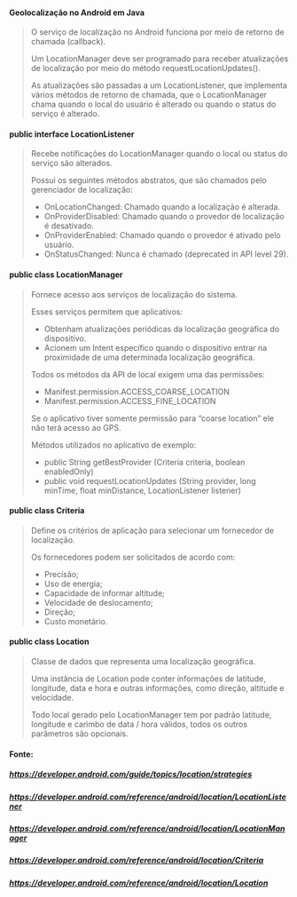 #### Geolocalização no Android em Java
> O serviço de localização no Android funciona por meio de retorno de chamada (callback).
> 
> Um LocationManager deve ser programado para receber atualizações de localização por meio do método requestLocationUpdates().
> 
> As atualizações são passadas a um LocationListener, que implementa vários métodos de retorno de chamada, que o LocationManager chama quando o local do usuário é alterado ou quando o status do serviço é alterado.
#### public interface LocationListener
> Recebe notificações do LocationManager quando o local ou status do serviço são alterados.
> 
> Possui os seguintes métodos abstratos, que são chamados pelo gerenciador de localização:
>  - OnLocationChanged: Chamado quando a localização é alterada.
>  - OnProviderDisabled: Chamado quando o provedor de localização é desativado.
>  - OnProviderEnabled: Chamado quando o provedor é ativado pelo usuário.
>  - OnStatusChanged: Nunca é chamado (deprecated in API level 29).
#### public class LocationManager
> Fornece acesso aos serviços de localização do sistema.
> 
> Esses serviços permitem que aplicativos:
>  - Obtenham atualizações periódicas da localização geográfica do dispositivo.
>  - Acionem um Intent específico quando o dispositivo entrar na proximidade de uma determinada localização geográfica.
>
> Todos os métodos da API de local exigem uma das permissões:
>  - Manifest.permission.ACCESS_COARSE_LOCATION
>  - Manifest.permission.ACCESS_FINE_LOCATION
> 
> Se o aplicativo tiver somente permissão para “coarse location” ele não terá acesso ao GPS.
> 
> Métodos utilizados no aplicativo de exemplo:
> - public String getBestProvider (Criteria criteria, boolean enabledOnly)
> - public void requestLocationUpdates (String provider, long minTime, float minDistance, LocationListener listener)
#### public class Criteria
> Define os critérios de aplicação para selecionar um fornecedor de localização.
> 
> Os fornecedores podem ser solicitados de acordo com:
> - Precisão;
> - Uso de energia;
> - Capacidade de informar altitude;
> - Velocidade de deslocamento;
> - Direção;
> - Custo monetário.
#### public class Location
> Classe de dados que representa uma localização geográfica.
> 
> Uma instância de Location pode conter informações de latitude, longitude, data e hora e outras informações, como direção, altitude e velocidade.
> 
> Todo local gerado pelo LocationManager tem por padrão latitude, longitude e carimbo de data / hora válidos, todos os outros parâmetros são opcionais.
#### Fonte:
##### https://developer.android.com/guide/topics/location/strategies
##### https://developer.android.com/reference/android/location/LocationListener
##### https://developer.android.com/reference/android/location/LocationManager
##### https://developer.android.com/reference/android/location/Criteria
##### https://developer.android.com/reference/android/location/Location
